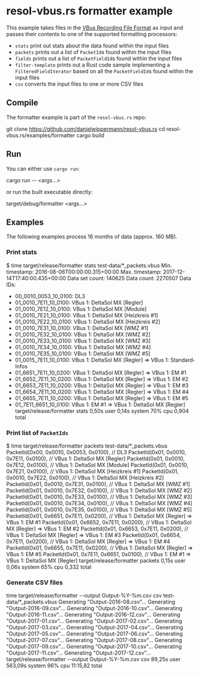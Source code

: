 # resol-vbus.rs formatter example

This example takes files in the [VBus Recording File Format]() as input and
passes their contents to one of the supported formatting processors:

- `stats` print out stats about the data found within the input files
- `packets` prints out a list of `PacketId`s found within the input files
- `fields` prints out a list of `PacketFieldId`s found within the input files
- `filter-template` prints out a Rust code sample implementing a
  `FilteredFieldIterator` based on all the `PacketFieldId`s found within the
  input files
- `csv` converts the input files to one or more CSV files


## Compile

The formatter example is part of the `resol-vbus.rs` repo:

  git clone https://github.com/danielwippermann/resol-vbus.rs
  cd resol-vbus.rs/examples/formatter
  cargo build


## Run

You can either use `cargo run`:

  cargo run -- <args...>

or run the built executable directly:

  target/debug/formatter <args...>


## Examples

The following examples process 16 months of data (approx. 160 MB).


### Print stats

  $ time target/release/formatter stats test-data/*_packets.vbus
  Min. timestamp: 2016-08-06T00:00:00.315+00:00
  Max. timestamp: 2017-12-14T17:40:00.435+00:00
  Data set count: 140625
  Data count: 2270507
  Data IDs:
  - 00_0010_0053_10_0100: DL3
  - 01_0010_7E11_10_0100: VBus 1: DeltaSol MX [Regler]
  - 01_0010_7E12_10_0100: VBus 1: DeltaSol MX [Module]
  - 01_0010_7E21_10_0100: VBus 1: DeltaSol MX [Heizkreis #1]
  - 01_0010_7E22_10_0100: VBus 1: DeltaSol MX [Heizkreis #2]
  - 01_0010_7E31_10_0100: VBus 1: DeltaSol MX [WMZ #1]
  - 01_0010_7E32_10_0100: VBus 1: DeltaSol MX [WMZ #2]
  - 01_0010_7E33_10_0100: VBus 1: DeltaSol MX [WMZ #3]
  - 01_0010_7E34_10_0100: VBus 1: DeltaSol MX [WMZ #4]
  - 01_0010_7E35_10_0100: VBus 1: DeltaSol MX [WMZ #5]
  - 01_0015_7E11_10_0100: VBus 1: DeltaSol MX [Regler] => VBus 1: Standard-Infos
  - 01_6651_7E11_10_0200: VBus 1: DeltaSol MX [Regler] => VBus 1: EM #1
  - 01_6652_7E11_10_0200: VBus 1: DeltaSol MX [Regler] => VBus 1: EM #2
  - 01_6653_7E11_10_0200: VBus 1: DeltaSol MX [Regler] => VBus 1: EM #3
  - 01_6654_7E11_10_0200: VBus 1: DeltaSol MX [Regler] => VBus 1: EM #4
  - 01_6655_7E11_10_0200: VBus 1: DeltaSol MX [Regler] => VBus 1: EM #5
  - 01_7E11_6651_10_0100: VBus 1: EM #1 => VBus 1: DeltaSol MX [Regler]
  target/release/formatter stats   0,50s user 0,14s system 70% cpu 0,904 total


### Print list of `PacketIds`

  $ time target/release/formatter packets test-data/*_packets.vbus
  PacketId(0x00, 0x0010, 0x0053, 0x0100),  // DL3
  PacketId(0x01, 0x0010, 0x7E11, 0x0100),  // VBus 1: DeltaSol MX [Regler]
  PacketId(0x01, 0x0010, 0x7E12, 0x0100),  // VBus 1: DeltaSol MX [Module]
  PacketId(0x01, 0x0010, 0x7E21, 0x0100),  // VBus 1: DeltaSol MX [Heizkreis #1]
  PacketId(0x01, 0x0010, 0x7E22, 0x0100),  // VBus 1: DeltaSol MX [Heizkreis #2]
  PacketId(0x01, 0x0010, 0x7E31, 0x0100),  // VBus 1: DeltaSol MX [WMZ #1]
  PacketId(0x01, 0x0010, 0x7E32, 0x0100),  // VBus 1: DeltaSol MX [WMZ #2]
  PacketId(0x01, 0x0010, 0x7E33, 0x0100),  // VBus 1: DeltaSol MX [WMZ #3]
  PacketId(0x01, 0x0010, 0x7E34, 0x0100),  // VBus 1: DeltaSol MX [WMZ #4]
  PacketId(0x01, 0x0010, 0x7E35, 0x0100),  // VBus 1: DeltaSol MX [WMZ #5]
  PacketId(0x01, 0x6651, 0x7E11, 0x0200),  // VBus 1: DeltaSol MX [Regler] => VBus 1: EM #1
  PacketId(0x01, 0x6652, 0x7E11, 0x0200),  // VBus 1: DeltaSol MX [Regler] => VBus 1: EM #2
  PacketId(0x01, 0x6653, 0x7E11, 0x0200),  // VBus 1: DeltaSol MX [Regler] => VBus 1: EM #3
  PacketId(0x01, 0x6654, 0x7E11, 0x0200),  // VBus 1: DeltaSol MX [Regler] => VBus 1: EM #4
  PacketId(0x01, 0x6655, 0x7E11, 0x0200),  // VBus 1: DeltaSol MX [Regler] => VBus 1: EM #5
  PacketId(0x01, 0x7E11, 0x6651, 0x0100),  // VBus 1: EM #1 => VBus 1: DeltaSol MX [Regler]
  target/release/formatter packets   0,15s user 0,06s system 65% cpu 0,332 total


### Generate CSV files

  time target/release/formatter --output Output-%Y-%m.csv csv test-data/*_packets.vbus
  Generating "Output-2016-08.csv"...
  Generating "Output-2016-09.csv"...
  Generating "Output-2016-10.csv"...
  Generating "Output-2016-11.csv"...
  Generating "Output-2016-12.csv"...
  Generating "Output-2017-01.csv"...
  Generating "Output-2017-02.csv"...
  Generating "Output-2017-03.csv"...
  Generating "Output-2017-04.csv"...
  Generating "Output-2017-05.csv"...
  Generating "Output-2017-06.csv"...
  Generating "Output-2017-07.csv"...
  Generating "Output-2017-08.csv"...
  Generating "Output-2017-09.csv"...
  Generating "Output-2017-10.csv"...
  Generating "Output-2017-11.csv"...
  Generating "Output-2017-12.csv"...
  target/release/formatter --output Output-%Y-%m.csv csv   89,25s user 563,09s system 96% cpu 11:15,82 total

